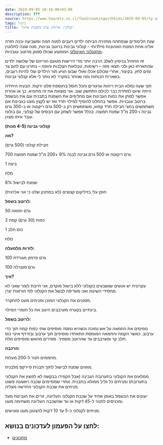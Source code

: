 ```yaml
---
date: 2019-09-05 10:16:00+03:00
description: ???
source: https://www.haaretz.co.il/food/cookingwithkids/2019-09-05/ty-article/0000017f-f8f5-d887-a7ff-f8f54af00000
tags: בישול
title: 'קנלוני: ארוחת ערב בתבנית אחת'
---
```


שנת הלימודים שנפתחה מחזירה הביתה ילדים רעבים למנה חמה ומשביעה וככה חזרה אלינו אחת המנות האהובות מילדותי – קנלוני גבינות ברוטב גבינות, מנה שונה לחלוטין [מהקנלוני האיטלקי](/food/pasta/2009-02-27/ty-article/0000017f-dc34-d856-a37f-fdf4caf40000) הממוצע שכולו סמוק מרוטב עגבניות. 

זה התחיל בניסיון לשלב הרבה יותר מדי דרישות מטעם הוריהם של שלושה ילדים שהתארחו כאן ולכי תצאי מזה – רשימות, טבלאות הצלבות והופה – נותרנו עם לחם צר ומים לחץ. בקיצור, אחרי שכולם אכלו ואולי שבעו הגיע תור הילדים שלי להיות רעבים, בשארית הכוחות ומה שנותר במקרר לא נותר לי אלא קנלוני גבינות. 

תוך שעה נמלא הבית ריחות וגרגורים והכל חוסל בתוספת סלט ירקות. הבעיה היחידה היתה שיום למחרת כבר לכולם התחשק שוב. אני מוצאת את זה מחמיא. כך או אחרת אפשר למתן את כמות הגבינות אם מחליפים את השמנת בתבנית וגם את הבשמל ברוטב עגבניות. אפשר בהחלט להוסיף למילוי תרד ואז יש לקצץ מעט בגבינות אם משתמשים בחצי חבילה תרד קפוא, משתמשים רק ב-500 גרם ריקוטה או ב-300 גרם גבינה ו-200 מ"ל שמנת חמוצה. בכלל אפשר לשחק עם הבסיס של קנלוני, גם בולונז עובד איתו מצוין. 

**קנלוני גבינה (4-5 מנות)** 

**מה?** 

חבילת קנלוני (500 גרם) 

700 גרם ריקוטה או 500 גרם גבינה לבנה 9% +200 מ"ל שמנת חמוצה 

1 ביצה 

מלח 

שמנת לבישול 8% 

חופן עלי בזיליקום קצוצים (לא במתכון שלנו כי אני אלרגית) 

**לרוטב בשמל:** 

50 גרם חמאה 

2 כפות (30 גרם) קמח 

1 כוס חלב 

מלח 

**לזרות מלמעלה:** 

100 גרם פרמזן מגורדת 

100 גרם מוצרלה 

**איך?** 

עקרונית יש אנשים שנשבעים בקנלוני ללא בישול מוקדם, אני חייבת לומר שאני לא מחסידי השיטה ואני מעדיפה לבשל את הקנלוני לפי הוראות יצרן. 

מסננים את הקנלוני המוכן ומניחים מעט להתקרר. 

בינתיים בקערה מערבבים היטב את כל חומרי המילוי. 

**לרוטב בשמל:** 

ממיסים את החמאה על אש נמוכה וכשהיא נמסה מוסיפים שתי כפות קמח תוך כדי ערבוב. כאשר הקמח והחמאה המומסת התאחדו מוסיפים תוך ערבוב ובזרזיף איטי כוס חלב קר ומערבבים עד שהרוטב מסמיך. מסירים מהאש ומוסיפים מלח. 

**הרכבה:** 

מחממים תנור ל-200 מעלות. 

מוזגים שמנת לבישול לתוך תבנית פיירקס מלבנית. 

ממלאים את הקנלוני בתערובת הגבינה (אבל הקפידו בבקשה לא לפוצץ את הקנלוני בתערובת) ומניחים כל גליל ממולא בתבנית. אחרי שמסיימים שכבה ראשונה פשוט מניחים את שכבת הקנלוני החדשה מעליה. 

יוצקים את הבשמל באופן אחיד על שכבת הקנלוני העליונה, זורים את הגבינות מעל ומכניסים לתנור ל-45 דקות או עד שהשכבה העליונה משחימה מעט. 

מניחים לקנלוני כ-5 עד 10 דקות להצטנן מעט ומגישים.

לחצו על הפעמון לעדכונים בנושא:
------------------------------

* [מתכונים](/ty-tag/recipes-0000017f-da28-dea8-a77f-de6a4ba50000)